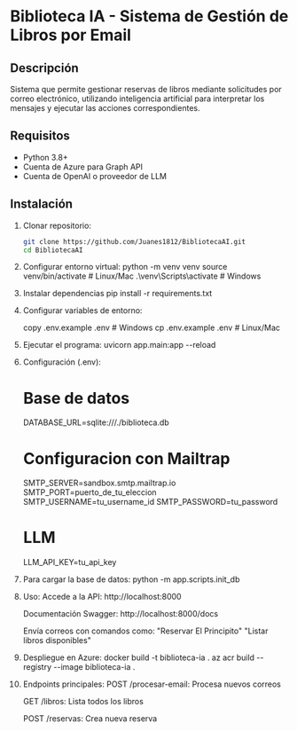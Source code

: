 # Biblioteca IA - Sistema de Gestión de Libros por Email

## Descripción
Sistema que permite gestionar reservas de libros mediante solicitudes por correo electrónico, utilizando inteligencia artificial para interpretar los mensajes y ejecutar las acciones correspondientes.

## Requisitos
- Python 3.8+
- Cuenta de Azure para Graph API
- Cuenta de OpenAI o proveedor de LLM

## Instalación
1. Clonar repositorio:
   ```bash
   git clone https://github.com/Juanes1812/BibliotecaAI.git
   cd BibliotecaAI

2. Configurar entorno virtual:
    python -m venv venv
    source venv/bin/activate  # Linux/Mac
    .\venv\Scripts\activate   # Windows

3. Instalar dependencias
    pip install -r requirements.txt

4. Configurar variables de entorno:
        
    copy .env.example .env  # Windows
    cp .env.example .env    # Linux/Mac

5. Ejecutar el programa:
    uvicorn app.main:app --reload

6. Configuración (.env):
    # Base de datos
    DATABASE_URL=sqlite:///./biblioteca.db


    # Configuracion con Mailtrap
    SMTP_SERVER=sandbox.smtp.mailtrap.io
    SMTP_PORT=puerto_de_tu_eleccion
    SMTP_USERNAME=tu_username_id
    SMTP_PASSWORD=tu_password

    # LLM
    LLM_API_KEY=tu_api_key

7. Para cargar la base de datos:
    python -m app.scripts.init_db


7. Uso:
    Accede a la API: http://localhost:8000

    Documentación Swagger: http://localhost:8000/docs

    Envía correos con comandos como:
    "Reservar El Principito"
    "Listar libros disponibles"

8. Despliegue en Azure:
    docker build -t biblioteca-ia .
    az acr build --registry <nombre-registro> --image biblioteca-ia .

9. Endpoints principales:
    POST /procesar-email: Procesa nuevos correos

    GET /libros: Lista todos los libros

    POST /reservas: Crea nueva reserva


